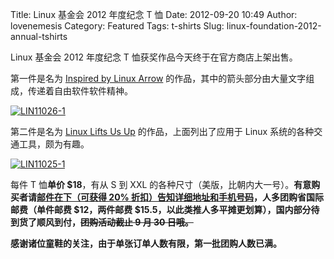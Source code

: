 Title: Linux 基金会 2012 年度纪念 T 恤
Date: 2012-09-20 10:49
Author: lovenemesis
Category: Featured
Tags: t-shirts
Slug: linux-foundation-2012-annual-tshirts

Linux 基金会 2012 年度纪念 T 恤获奖作品今天终于在官方商店上架出售。

第一件是名为 [Inspired by Linux
Arrow](http://go.linuxfoundation.org/e/6342/oduct-info-php-products-id-209/cxpfr/337544482)
的作品，其中的箭头部分由大量文字组成，传递着自由软件软件精神。

[![](http://lt-file.b0.upaiyun.com/files/2012/09/LIN11026-1.jpg "LIN11026-1")](http://lt-file.b0.upaiyun.com/files/2012/09/LIN11026-1.jpg)

第二件是名为 [Linux Lifts Us
Up](http://go.linuxfoundation.org/e/6342/oduct-info-php-products-id-203/cxpgf/337544482)
的作品，上面列出了应用于 Linux 系统的各种交通工具，颇为有趣。

[![](http://lt-file.b0.upaiyun.com/files/2012/09/LIN11025-1.jpg "LIN11025-1")](http://lt-file.b0.upaiyun.com/files/2012/09/LIN11025-1.jpg)

每件 T 恤**单价 $18**，有从 S 到 XXL
的各种尺寸（美版，比朝内大一号）。**有意购买者请[邮件在下（可获得 20%
折扣）告知详细地址和手机号码](http://linuxtoy.org/archives/author/lovenemesis)，人多团购省国际邮费（单件邮费
$12，两件邮费
$15.5，以此类推人多平摊更划算），国内部分待到货了顺风到付，~~团购活动截止
9 月 30 日哦。~~**

**感谢诸位童鞋的关注，由于单张订单人数有限，第一批团购人数已满。**
